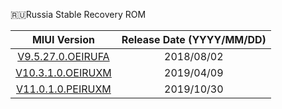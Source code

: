 🇷🇺Russia Stable Recovery ROM

| MIUI Version | Release Date (YYYY/MM/DD) |
| :------: | :------: |
| [V9.5.27.0.OEIRUFA](https://bigota.d.miui.com/V9.5.27.0.OEIRUFA/miui_HMNote5RUGlobal_V9.5.27.0.OEIRUFA_cfdfc7473d_8.1.zip)    | 2018/08/02 |
| [V10.3.1.0.OEIRUXM](https://bigota.d.miui.com/V10.3.1.0.OEIRUXM/miui_HMNote5RUGlobal_V10.3.1.0.OEIRUXM_8bcdf96179_8.1.zip)    | 2019/04/09 |
| [V11.0.1.0.PEIRUXM](https://bigota.d.miui.com/V11.0.1.0.PEIRUXM/miui_HMNote5RUGlobal_V11.0.1.0.PEIRUXM_d5db2891d8_9.0.zip)    | 2019/10/30 |
